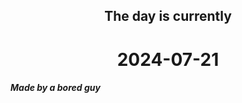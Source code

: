 <h2 align=center>The day is currently</h2>
<h1 align=center><!--TIME BEGIN-->2024-07-21<!--TIME END--></h1>
<h5>Made by a bored guy</h5>
